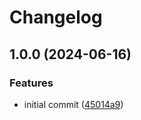 # Changelog

## 1.0.0 (2024-06-16)


### Features

* initial commit ([45014a9](https://github.com/Qeteshpony/Badge-Scanner/commit/45014a9e3f4de7e1946a6ffa00ebe2a186468ebe))
